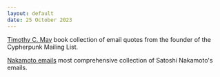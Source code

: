 ```yaml
---
layout: default
date: 25 October 2023
---
```


[Timothy C. May](/tm) book collection of email quotes from the founder of the Cypherpunk Mailing List.

[Nakamoto emails](/sn) most comprehensive collection of Satoshi Nakamoto's emails.
